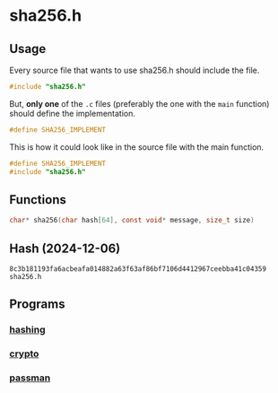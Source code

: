# sha256.h

## Usage

Every source file that wants to use sha256.h should include the file.
```c
#include "sha256.h"
```

But, **only one** of the `.c` files (preferably the one with the `main` function) should define the implementation.
```c
#define SHA256_IMPLEMENT
```

This is how it could look like in the source file with the main function.
```c
#define SHA256_IMPLEMENT
#include "sha256.h"
```

## Functions

```c
char* sha256(char hash[64], const void* message, size_t size)
```

## Hash (2024-12-06)

```
8c3b181193fa6acbeafa014882a63f63af86bf7106d4412967ceebba41c04359  sha256.h
```

## Programs

### [hashing](https://github.com/hfridholm/hashing)

### [crypto](https://github.com/hfridholm/crypto)

### [passman](https://github.com/hfridholm/passman)
